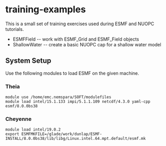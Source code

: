 # training-examples
This is a small set of training exercises used during ESMF and NUOPC tutorials.

* ESMFField -- work with ESMF_Grid and ESMF_Field objects
* ShallowWater -- create a basic NUOPC cap for a shallow water model

## System Setup

Use the following modules to load ESMF on the given machine.

### Theia
```
module use /home/emc.nemspara/SOFT/modulefiles
module load intel/15.1.133 impi/5.1.1.109 netcdf/4.3.0 yaml-cpp esmf/8.0.0bs38
```

### Cheyenne
```
module load intel/19.0.2
export ESMFMKFILE=/glade/work/dunlap/ESMF-INSTALL/8.0.0bs38/lib/libg/Linux.intel.64.mpt.default/esmf.mk
```
